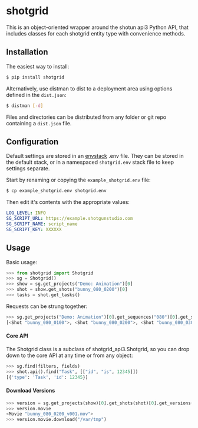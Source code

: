 shotgrid
========

This is an object-oriented wrapper around the shotun api3 Python API, that
includes classes for each shotgrid entity type with convenience methods.

## Installation

The easiest way to install:

```bash
$ pip install shotgrid
```

Alternatively, use distman to dist to a deployment area using options defined
in the `dist.json`:

```bash
$ distman [-d]
```

Files and directories can be distributed from any folder or git repo containing
a `dist.json` file.

## Configuration

Default settings are stored in an [envstack](https://github.com/rsgalloway/envstack)
.env file. They can be stored in the default stack, or in a namespaced `shotgrid.env`
stack file to keep settings separate.

Start by renaming or copying the `example_shotgrid.env` file:

```bash
$ cp example_shotgrid.env shotgrid.env
```

Then edit it's contents with the appropriate values:

```yaml
LOG_LEVEL: INFO
SG_SCRIPT_URL: https://example.shotgunstudio.com
SG_SCRIPT_NAME: script_name
SG_SCRIPT_KEY: XXXXXX
```

## Usage

Basic usage:

```python
>>> from shotgrid import Shotgrid
>>> sg = Shotgrid()
>>> show = sg.get_projects("Demo: Animation")[0]
>>> shot = show.get_shots("bunny_080_0200")[0]
>>> tasks = shot.get_tasks()
```

Requests can be strung together:

```python
>>> sg.get_projects("Demo: Animation")[0].get_sequences("080")[0].get_shots()
[<Shot "bunny_080_0100">, <Shot "bunny_080_0200">, <Shot "bunny_080_0300">]
```

#### Core API

The Shotgrid class is a subclass of shotgrid_api3.Shotgrid, so you can drop down
to the core API at any time or from any object:

```python
>>> sg.find(filters, fields)
>>> shot.api().find("Task", [["id", "is", 12345]])
[{'type': 'Task', 'id': 12345}]
```

#### Download Versions

```python
>>> version = sg.get_projects(show)[0].get_shots(shot)[0].get_versions()[0]
>>> version.movie
<Movie "bunny_080_0200_v001.mov">
>>> version.movie.download("/var/tmp")
```